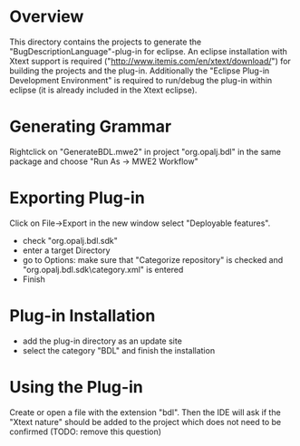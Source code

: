 # Overview
This directory contains the projects to generate the "BugDescriptionLanguage"-plug-in for eclipse.
An eclipse installation with Xtext support is required ("http://www.itemis.com/en/xtext/download/") for building the projects and the plug-in.
Additionally the "Eclipse Plug-in Development Environment" is required to run/debug the plug-in within eclipse (it is already included in the Xtext eclipse).


# Generating Grammar
Rightclick on "GenerateBDL.mwe2" in project "org.opalj.bdl" in the same package and choose "Run As -> MWE2 Workflow"

# Exporting Plug-in
Click on File->Export in the new window select "Deployable features".
- check "org.opalj.bdl.sdk"
- enter a target Directory 
- go to Options: make sure that "Categorize repository" is checked and "org.opalj.bdl.sdk\category.xml" is entered
- Finish

# Plug-in Installation
- add the plug-in directory as an update site
- select the category "BDL" and finish the installation

# Using the Plug-in
Create or open a file with the extension "bdl".
Then the IDE will ask if the "Xtext nature" should be added to the project which does not need to be confirmed (TODO: remove this question)